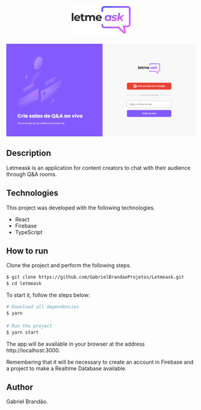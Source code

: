 <h1 align="center">
  <img src="https://github.com/GabrielBrandaoProjetos/Letmeask/blob/master/.github/Logo.png" />
</h1>


!["Home"](https://github.com/GabrielBrandaoProjetos/Letmeask/blob/master/.github/letmeask.PNG)

## Description
Letmeask is an application for content creators to chat with their audience through Q&A rooms.

## Technologies
 This project was developed with the following technologies.
 
- React
- Firebase
- TypeScript

## How to run
Clone the project and perform the following steps.

```bash
$ git clone https://github.com/GabrielBrandaoProjetos/Letmeask.git
$ cd letmeask 
```
To start it, follow the steps below:
```bash
# Download all dependencies
$ yarn

# Run the project
$ yarn start
```
The app will be available in your browser at the address http://localhost:3000.

Remembering that it will be necessary to create an account in Firebase and a project to make a Realtime Database available. 

## Author

Gabriel Brandão.


